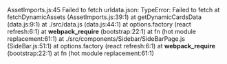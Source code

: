 AssetImports.js:45 Failed to fetch urldata.json: 
TypeError: Failed to fetch
    at fetchDynamicAssets (AssetImports.js:39:1)
    at getDynamicCardsData (data.js:9:1)
    at ./src/data.js (data.js:44:1)
    at options.factory (react refresh:6:1)
    at __webpack_require__ (bootstrap:22:1)
    at fn (hot module replacement:61:1)
    at ./src/components/Sidebar/SideBarPage.js (SideBar.js:51:1)
    at options.factory (react refresh:6:1)
    at __webpack_require__ (bootstrap:22:1)
    at fn (hot module replacement:61:1)
